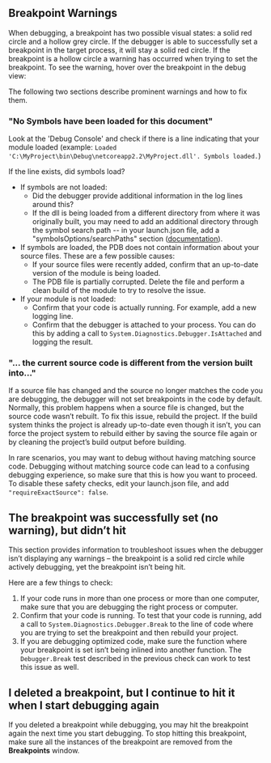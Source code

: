 ## Breakpoint Warnings

When debugging, a breakpoint has two possible visual states: a solid red circle and a hollow grey circle. If the debugger is able to successfully set a breakpoint in the target process, it will stay a solid red circle. If the breakpoint is a hollow circle a warning has occurred when trying to set the breakpoint. To see the warning, hover over the breakpoint in the debug view:


The following two sections describe prominent warnings and how to fix them. 

### "No Symbols have been loaded for this document" 

Look at the 'Debug Console' and check if there is a line indicating that your module loaded (example: `Loaded 'C:\MyProject\bin\Debug\netcoreapp2.2\MyProject.dll'. Symbols loaded.`)

If the line exists, did symbols load? 

* If symbols are not loaded:
  * Did the debugger provide additional information in the log lines around this?
  * If the dll is being loaded from a different directory from where it was originally built, you may need to add an additional directory through the symbol search path -- in your launch.json file, add a "symbolsOptions/searchPaths" section ([documentation](https://github.com/OmniSharp/omnisharp-vscode/blob/master/debugger-launchjson.md#symbol-options)).
* If symbols are loaded, the PDB does not contain information about your source files. These are a few possible causes: 
  * If your source files were recently added, confirm that an up-to-date version of the module is being loaded.  
  * The PDB file is partially corrupted. Delete the file and perform a clean build of the module to try to resolve the issue. 
* If your module is not loaded:
  * Confirm that your code is actually running. For example, add a new logging line.
  * Confirm that the debugger is attached to your process. You can do this by adding a call to `System.Diagnostics.Debugger.IsAttached` and logging the result.

### "… the current source code is different from the version built into..." 

If a source file has changed and the source no longer matches the code you are debugging, the debugger will not set breakpoints in the code by default. Normally, this problem happens when a source file is changed, but the source code wasn’t rebuilt. To fix this issue, rebuild the project. If the build system thinks the project is already up-to-date even though it isn’t, you can force the project system to rebuild either by saving the source file again or by cleaning the project’s build output before building. 

In rare scenarios, you may want to debug without having matching source code. Debugging without matching source code can lead to a confusing debugging experience, so make sure that this is how you want to proceed. To disable these safety checks, edit your launch.json file, and add `"requireExactSource": false`.

## The breakpoint was successfully set (no warning), but didn’t hit 

This section provides information to troubleshoot issues when the debugger isn’t displaying any warnings – the breakpoint is a solid red circle while actively debugging, yet the breakpoint isn’t being hit. 

Here are a few things to check: 
1. If your code runs in more than one process or more than one computer, make sure that you are debugging the right process or computer.  
2. Confirm that your code is running. To test that your code is running, add a call to `System.Diagnostics.Debugger.Break` to the line of code where you are trying to set the breakpoint and then rebuild your project. 
3. If you are debugging optimized code, make sure the function where your breakpoint is set isn’t being inlined into another function. The `Debugger.Break` test described in the previous check can work to test this issue as well. 

## I deleted a breakpoint, but I continue to hit it when I start debugging again 

If you deleted a breakpoint while debugging, you may hit the breakpoint again the next time you start debugging. To stop hitting this breakpoint, make sure all the instances of the breakpoint are removed from the **Breakpoints** window.  

